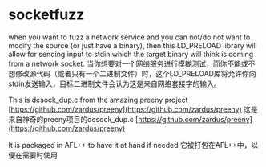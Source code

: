 # socketfuzz

when you want to fuzz a network service and you can not/do not want to modify
the source (or just have a binary), then this LD_PRELOAD library will allow
for sending input to stdin which the target binary will think is coming from
a network socket.
当你想要对一个网络服务进行模糊测试，而你不能或不想修改源代码（或者只有一个二进制文件）时，这个LD_PRELOAD库将允许你向stdin发送输入，目标二进制文件会认为这是来自网络套接字的输入。

This is desock_dup.c from the amazing preeny project
[https://github.com/zardus/preeny](https://github.com/zardus/preeny)
这是来自神奇的preeny项目的desock_dup.c [https://github.com/zardus/preeny](https://github.com/zardus/preeny)

It is packaged in AFL++ to have it at hand if needed
它被打包在AFL++中，以便在需要时使用 